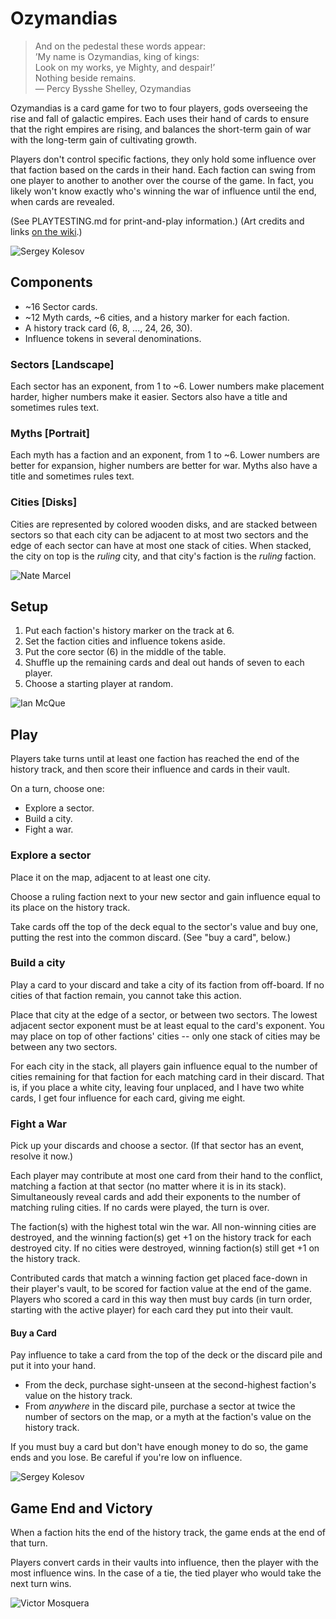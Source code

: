 # Ozymandias
> And on the pedestal these words appear:  
> ’My name is Ozymandias, king of kings:  
> Look on my works, ye Mighty, and despair!’  
> Nothing beside remains.  
> — Percy Bysshe Shelley, Ozymandias

Ozymandias is a card game for two to four players, gods overseeing the rise and
fall of galactic empires. Each uses their hand of cards to ensure that the
right empires are rising, and balances the short-term gain of war with the
long-term gain of cultivating growth.

Players don't control specific factions, they only hold some influence over
that faction based on the cards in their hand. Each faction can swing from one
player to another to another over the course of the game. In fact, you likely
won't know exactly who's winning the war of influence until the end, when cards
are revealed.

(See PLAYTESTING.md for print-and-play information.)
(Art credits and links [on the wiki](https://github.com/blinks/ozymandias/wiki).)

![Sergey Kolesov](https://camo.githubusercontent.com/f511cda35cc1bf6888a94062e1dd84f19e65b385/68747470733a2f2f7062732e7477696d672e636f6d2f6d656469612f4333375850725757494145307245352e6a7067)

## Components
- ~16 Sector cards.
- ~12 Myth cards, ~6 cities, and a history marker for each faction.
- A history track card (6, 8, ..., 24, 26, 30).
- Influence tokens in several denominations.

### Sectors [Landscape]
Each sector has an exponent, from 1 to ~6. Lower numbers make placement harder,
higher numbers make it easier. Sectors also have a title and sometimes rules
text.

### Myths [Portrait]
Each myth has a faction and an exponent, from 1 to ~6. Lower numbers are better
for expansion, higher numbers are better for war. Myths also have a title and
sometimes rules text.

### Cities [Disks]
Cities are represented by colored wooden disks, and are stacked between sectors
so that each city can be adjacent to at most two sectors and the edge of each
sector can have at most one stack of cities. When stacked, the city on top is
the _ruling_ city, and that city's faction is the _ruling_ faction.

![Nate Marcel](https://camo.githubusercontent.com/0ed4c7dda939eefe38cd659dd866ed62bad31b86/68747470733a2f2f312e62702e626c6f6773706f742e636f6d2f2d77434754474e436b4663512f574f30565a2d52373659492f41414141414141415173592f53635a5843596f6f6e56304b486c374f7361493468394f564c4e53477864706b67434c63422f73313630302f6465736572742d6e696768742d74696e792d6c616e6473636170652e6a7067)

## Setup
1. Put each faction's history marker on the track at 6.
2. Set the faction cities and influence tokens aside.
3. Put the core sector (6) in the middle of the table.
4. Shuffle up the remaining cards and deal out hands of seven to each player.
5. Choose a starting player at random.

![Ian McQue](https://camo.githubusercontent.com/786d55c10b6c9ced8f6295d823045da7e767ff47/68747470733a2f2f7062732e7477696d672e636f6d2f6d656469612f4333314b467774574d4141376d65742e6a7067)

## Play
Players take turns until at least one faction has reached the end of the
history track, and then score their influence and cards in their vault.

On a turn, choose one:

- Explore a sector.
- Build a city.
- Fight a war.

### Explore a sector
Place it on the map, adjacent to at least one city.

Choose a ruling faction next to your new sector and gain influence equal to its
place on the history track.

Take cards off the top of the deck equal to the sector's value and buy one,
putting the rest into the common discard. (See "buy a card", below.)

### Build a city
Play a card to your discard and take a city of its faction from off-board. If
no cities of that faction remain, you cannot take this action.

Place that city at the edge of a sector, or between two sectors. The lowest
adjacent sector exponent must be at least equal to the card's exponent. You may
place on top of other factions' cities -- only one stack of cities may be
between any two sectors.

For each city in the stack, all players gain influence equal to the number of
cities remaining for that faction for each matching card in their discard. That
is, if you place a white city, leaving four unplaced, and I have two white
cards, I get four influence for each card, giving me eight.

### Fight a War
Pick up your discards and choose a sector. (If that sector has an event,
resolve it now.)

Each player may contribute at most one card from their hand to the conflict,
matching a faction at that sector (no matter where it is in its stack).
Simultaneously reveal cards and add their exponents to the number of matching
ruling cities. If no cards were played, the turn is over.

The faction(s) with the highest total win the war. All non-winning cities are
destroyed, and the winning faction(s) get +1 on the history track for each
destroyed city. If no cities were destroyed, winning faction(s) still get +1 on
the history track.

Contributed cards that match a winning faction get placed face-down in their
player's vault, to be scored for faction value at the end of the game. Players
who scored a card in this way then must buy cards (in turn order, starting with
the active player) for each card they put into their vault.

#### Buy a Card
Pay influence to take a card from the top of the deck or the discard pile and
put it into your hand.

- From the deck, purchase sight-unseen at the second-highest faction's value on
  the history track.
- From _anywhere_ in the discard pile, purchase a sector at twice the number of
  sectors on the map, or a myth at the faction's value on the history track.

If you must buy a card but don't have enough money to do so, the game ends and
you lose. Be careful if you're low on influence.

![Sergey Kolesov](https://camo.githubusercontent.com/be60e6c36aaace972918c0cdb6e51ea7a063261a/68747470733a2f2f7062732e7477696d672e636f6d2f6d656469612f433337584f306457514141636b48632e6a7067)

## Game End and Victory
When a faction hits the end of the history track, the game ends at the end of
that turn.

Players convert cards in their vaults into influence, then the player with the
most influence wins. In the case of a tie, the tied player who would take the
next turn wins.

![Victor Mosquera](https://camo.githubusercontent.com/72edbdc675924826863c50e42de0b7be3a0da0f8/68747470733a2f2f7062732e7477696d672e636f6d2f6d656469612f43374a63657855586b4155716f6f7a2e6a7067)
